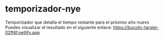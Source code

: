 # temporizador-nye
Temporizador que detalla el tiempo restante para el próximo año nuevo
Puedes visualizar el resultado en el siguiente enlace: https://bucolic-tarsier-02ff4f.netlify.app
